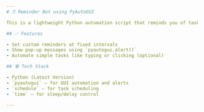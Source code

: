 ```yaml
---
# ⏰ Reminder Bot using PyAutoGUI

This is a lightweight Python automation script that reminds you of tasks or messages using pop-up notifications. It uses `pyautogui` and `scheduler` to create timed alerts and automate basic user interactions.

## ✅ Features

- Set custom reminders at fixed intervals  
- Show pop-up messages using `pyautogui.alert()`  
- Automate simple tasks like typing or clicking (optional)  

## 🛠 Tech Stack

- Python (Latest Version)
- `pyautogui` – for GUI automation and alerts 
- `schedule` – for task scheduling  
- `time` – for sleep/delay control

---
```

